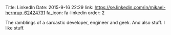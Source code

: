 Title: LinkedIn 
Date: 2015-9-16 22:29
link: https://se.linkedin.com/in/mikael-hernrup-62424731
fa_icon: fa-linkedin
order: 2

The ramblings of a sarcastic developer, engineer and geek. And also stuff. I like stuff.